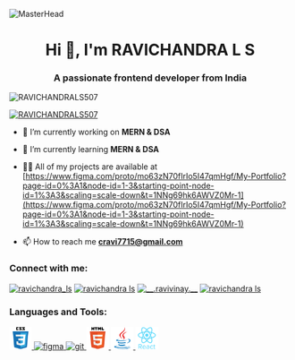 ![MasterHead](https://repository-images.githubusercontent.com/588181932/e36ec678-7984-4cdd-8e4c-a3932772ff8e)

<h1 align="center">Hi 👋, I'm RAVICHANDRA L S</h1>
<h3 align="center">A passionate frontend developer from India</h3>

<p align="left"> <img src="https://komarev.com/ghpvc/?username=RAVICHANDRALS507&label=Profile%20views&color=0e75b6&style=flat" alt="RAVICHANDRALS507" /> </p>

<p align="left"> <a href="https://github.com/ryo-ma/github-profile-trophy"><img src="https://github-profile-trophy.vercel.app/?username=RAVICHANDRALS507" alt="RAVICHANDRALS507" /></a> </p>

- 🔭 I’m currently working on **MERN & DSA**

- 🌱 I’m currently learning **MERN & DSA**

- 👨‍💻 All of my projects are available at [https://www.figma.com/proto/mo63zN70fIrIo5I47qmHgf/My-Portfolio?page-id=0%3A1&node-id=1-3&starting-point-node-id=1%3A3&scaling=scale-down&t=1NNg69hk6AWVZ0Mr-1](https://www.figma.com/proto/mo63zN70fIrIo5I47qmHgf/My-Portfolio?page-id=0%3A1&node-id=1-3&starting-point-node-id=1%3A3&scaling=scale-down&t=1NNg69hk6AWVZ0Mr-1)

- 📫 How to reach me **cravi7715@gmail.com**

<h3 align="left">Connect with me:</h3>
<p align="left">
<a href="https://twitter.com/ravichandra_ls" target="blank"><img align="center" src="https://raw.githubusercontent.com/rahuldkjain/github-profile-readme-generator/master/src/images/icons/Social/twitter.svg" alt="ravichandra_ls" height="30" width="40" /></a>
<a href="https://linkedin.com/in/ravichandra ls" target="blank"><img align="center" src="https://raw.githubusercontent.com/rahuldkjain/github-profile-readme-generator/master/src/images/icons/Social/linked-in-alt.svg" alt="ravichandra ls" height="30" width="40" /></a>
<a href="https://instagram.com/__.ravivinay.__" target="blank"><img align="center" src="https://raw.githubusercontent.com/rahuldkjain/github-profile-readme-generator/master/src/images/icons/Social/instagram.svg" alt="__.ravivinay.__" height="30" width="40" /></a>
<a href="https://www.hackerrank.com/ravichandra ls" target="blank"><img align="center" src="https://raw.githubusercontent.com/rahuldkjain/github-profile-readme-generator/master/src/images/icons/Social/hackerrank.svg" alt="ravichandra ls" height="30" width="40" /></a>
</p>

<h3 align="left">Languages and Tools:</h3>
<p align="left"> <a href="https://www.w3schools.com/css/" target="_blank" rel="noreferrer"> <img src="https://raw.githubusercontent.com/devicons/devicon/master/icons/css3/css3-original-wordmark.svg" alt="css3" width="40" height="40"/> </a> <a href="https://www.figma.com/" target="_blank" rel="noreferrer"> <img src="https://www.vectorlogo.zone/logos/figma/figma-icon.svg" alt="figma" width="40" height="40"/> </a> <a href="https://git-scm.com/" target="_blank" rel="noreferrer"> <img src="https://www.vectorlogo.zone/logos/git-scm/git-scm-icon.svg" alt="git" width="40" height="40"/> </a> <a href="https://www.w3.org/html/" target="_blank" rel="noreferrer"> <img src="https://raw.githubusercontent.com/devicons/devicon/master/icons/html5/html5-original-wordmark.svg" alt="html5" width="40" height="40"/> </a> <a href="https://www.java.com" target="_blank" rel="noreferrer"> <img src="https://raw.githubusercontent.com/devicons/devicon/master/icons/java/java-original.svg" alt="java" width="40" height="40"/> </a> <a href="https://reactjs.org/" target="_blank" rel="noreferrer"> <img src="https://raw.githubusercontent.com/devicons/devicon/master/icons/react/react-original-wordmark.svg" alt="react" width="40" height="40"/> </a> </p>
